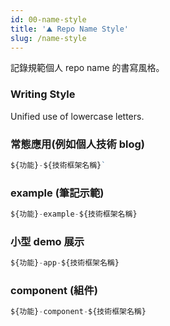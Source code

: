 ```yaml
---
id: 00-name-style
title: '⛰️ Repo Name Style'
slug: /name-style
---
```


記錄規範個人 repo name 的書寫風格。

<!--truncate-->

### Writing Style

Unified use of lowercase letters.

### 常態應用(例如個人技術 blog)

```javascript
${功能}-${技術框架名稱}`
```

### example (筆記示範)

```javascript
${功能}-example-${技術框架名稱}
```

### 小型 demo 展示

```javascript
${功能}-app-${技術框架名稱}
```

### component (組件)

```javascript
${功能}-component-${技術框架名稱}
```
